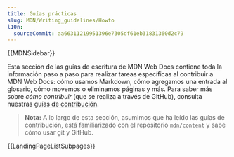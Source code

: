 ```yaml
---
title: Guías prácticas
slug: MDN/Writing_guidelines/Howto
l10n:
  sourceCommit: aa66311219951396e7305df61eb31831360d2c79
---
```


{{MDNSidebar}}

Esta sección de las guías de escritura de MDN Web Docs contiene toda la información paso a paso para realizar tareas específicas al contribuir a MDN Web Docs: cómo usamos Markdown, cómo agregamos una entrada al glosario, cómo movemos o eliminamos páginas y más. Para saber más sobre _cómo contribuir_ (que se realiza a través de GitHub), consulta nuestras [guías de contribución](/es/docs/MDN/Community/Contributing).

> **Nota:** A lo largo de esta sección, asumimos que ha leído las guías de contribución, está familiarizado con el repositorio `mdn/content` y sabe cómo usar git y GitHub.

{{LandingPageListSubpages}}
